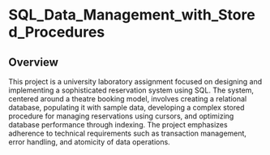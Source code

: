 # SQL_Data_Management_with_Stored_Procedures
## Overview

This project is a university laboratory assignment focused on designing and implementing a sophisticated reservation system using SQL. The system, centered around a theatre booking model, involves creating a relational database, populating it with sample data, developing a complex stored procedure for managing reservations using cursors, and optimizing database performance through indexing. The project emphasizes adherence to technical requirements such as transaction management, error handling, and atomicity of data operations.
